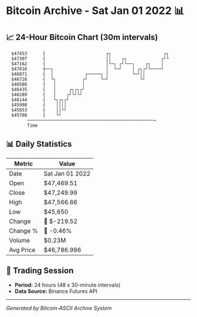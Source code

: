 # Bitcoin Archive - Sat Jan 01 2022 📊

## 📈 24-Hour Bitcoin Chart (30m intervals)

```
  $47453      ┤                       ┌┐                    ┌┐ 
  $47307      ┤                       ││    ┌┐             ┌┘└ 
  $47162      ┤                       │└─┐ ┌┘└──┐    ┌┐    │   
  $47016      ┼──┐                    │  └─┘    │ ┌┐┌┘└────┘   
  $46871      ┤  │            ┌─────┐ │         └─┘││          
  $46726      ┤  └┐          ┌┘     └─┘            └┘          
  $46580      ┤   │          │                                 
  $46435      ┤   │     ┌┐┌┐┌┘                                 
  $46289      ┤   │    ┌┘└┘└┘                                  
  $46144      ┤   └┐┌┐┌┘                                       
  $45998      ┤    ││││                                        
  $45853      ┤    ││└┘                                        
  $45708      ┤    └┘                                          
        ────────────────────────────────────────────────→
        Time
```

## 📊 Daily Statistics

| Metric | Value |
|--------|-------|
| Date | Sat Jan 01 2022 |
| Open | $47,469.51 |
| Close | $47,249.99 |
| High | $47,566.66 |
| Low | $45,650 |
| Change | 🔴 $-219.52 |
| Change % | 🔴 -0.46% |
| Volume | $0.23M |
| Avg Price | $46,786.996 |

## 📅 Trading Session

- **Period:** 24 hours (48 x 30-minute intervals)
- **Data Source:** Binance Futures API

---
*Generated by Bitcoin-ASCII Archive System*
